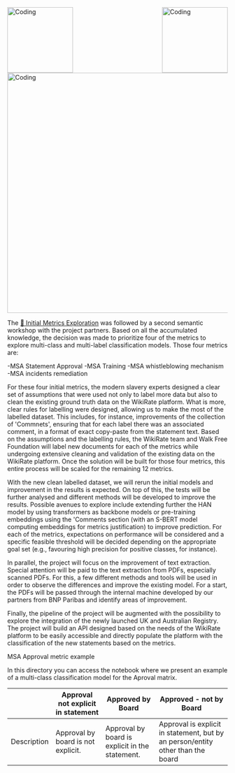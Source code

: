 

<img align="left" alt="Coding" width="150" src="https://user-images.githubusercontent.com/64998301/143171138-777e6d3d-3442-4872-8ada-e1bd311a49f9.png">

<img align="right" alt="Coding" width="150" src="https://user-images.githubusercontent.com/64998301/143171267-86860e2b-8a25-440e-b778-a860ceac7e99.png">

<img align="center" alt="Coding" width="550" src="https://cdn.dribbble.com/users/917530/screenshots/2879128/media/6008ce6d81787b9aa0ed9c0101b75567.gif">





The [📔 Initial Metrics Exploration](https://github.com/the-future-society/Project-AIMS-AI-against-Modern-Slavery/tree/main/%F0%9F%93%94%20Initial%20Metrics%20Exploration)  was followed by a second semantic workshop with the project partners. Based on all the accumulated knowledge, the decision was made to prioritize four of the metrics to explore multi-class and multi-label classification models.  Those four metrics are: 

-MSA Statement Approval
-MSA Training
-MSA whistleblowing mechanism
-MSA incidents remediation

For these four initial metrics, the modern slavery experts designed a clear set of assumptions that were used not only to label more data but also to clean the existing ground truth data on the WikiRate platform. What is more, clear rules for labelling were designed, allowing us to make the most of the labelled dataset. This includes, for instance, improvements of the collection of 'Commnets', ensuring that for each label there was an associated comment, in a format of exact copy-paste from the statement text. Based on the assumptions and the labelling rules, the WikiRate team and Walk Free Foundation will label new documents for each of the metrics while undergoing extensive cleaning and validation of the existing data on the WikiRate platform. Once the solution will be built for those four metrics, this entire process will be scaled for the remaining 12 metrics. 

With the new clean labelled dataset, we will rerun the initial models and improvement in the results is expected. On top of this, the tests will be further analysed and different methods will be developed to improve the results. Possible avenues to explore include extending further the HAN model by using transformers as backbone models or pre-training embeddings using the 'Comments section (with an S-BERT model computing embeddings for metrics justification) to improve prediction. For each of the metrics, expectations on performance will be considered and a specific feasible threshold will be decided depending on the appropriate goal set (e.g., favouring high precision for positive classes, for instance).

In parallel, the project will focus on the improvement of text extraction. Special attention will be paid to the text extraction from PDFs, especially scanned PDFs. For this, a few different methods and tools will be used in order to observe the differences and improve the existing model. For a start, the PDFs will be passed through the internal machine developed by our partners from BNP Paribas and identify areas of improvement. 

Finally, the pipeline of the project will be augmented with the possibility to explore the integration of the newly launched UK and Australian Registry. The project will build an API designed based on the needs of the WikiRate platform to be easily accessible and directly populate the platform with the classification of the new statements based on the metrics. 


MSA Approval metric example

In this directory you can access the notebook where we present an example of a multi-class classification model for the Aproval matrix. 

| |Approval not explicit in statement| Approved by Board| Approved - not by Board
|-|--------------------------------------------|---------------------------|--------------------------------|
|Description| Approval by board is not explicit.| Approval by board is explicit in the statement.| Approval is explicit in statement, but by an person/entity other than the board|
